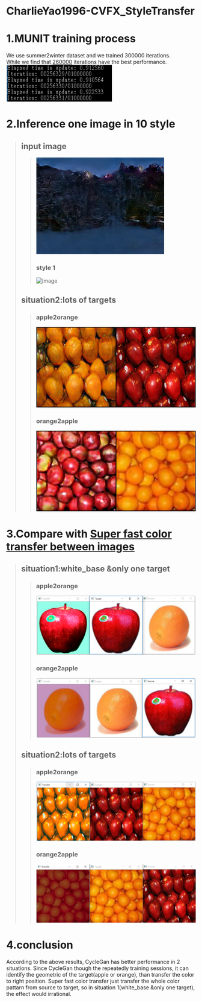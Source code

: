 # CharlieYao1996-CVFX_StyleTransfer

  # 1.MUNIT training process 
  We use summer2winter dataset and we trained 300000 iterations.
  <br>
  While we find that [260000](https://drive.google.com/open?id=1rNTlx2EP3eSrqZApuqMtahHxBug94vxM) iterations have the best performance.
  <br>
  ![image](train.png)
  # 2.Inference one image in 10 style
  >## input image
  >>![image](/summer2winter_yosemite256_1/output000.jpg)
  >>### style 1
  >>![image](/summer2winter_yosemite256_1/)
  >## situation2:lots of targets
  >>### apple2orange
  >>![image](https://github.com/CharlieYao1996/CVFX_ColorTransfer-/blob/master/apple2orange_Epoch200_02.PNG)
  >>### orange2apple
  >>![image](https://github.com/CharlieYao1996/CVFX_ColorTransfer-/blob/master/orange2apple_Epoch200_02.PNG)
  # 3.Compare with [Super fast color transfer between images](https://github.com/jrosebr1/color_transfer)
  >## situation1:white_base &only one target
  >>### apple2orange
  >>![image](https://github.com/CharlieYao1996/CVFX_ColorTransfer-/blob/master/apple2orange_ref_01.png)
  >>### orange2apple
  >>![image](https://github.com/CharlieYao1996/CVFX_ColorTransfer-/blob/master/orange2apple_ref_01.png)
  >## situation2:lots of targets
  >>### apple2orange
  >>![image](https://github.com/CharlieYao1996/CVFX_ColorTransfer-/blob/master/apple2orange_ref_02.PNG)
  >>### orange2apple
  >>![image](https://github.com/CharlieYao1996/CVFX_ColorTransfer-/blob/master/orange2apple_ref_02.PNG)
  # 4.conclusion
  According to the above results, CycleGan has better performance in 2 situations. Since CycleGan though the repeatedly training sessions, it can identify the geometric of the target(apple or orange), than transfer the color to right position. Super fast color transfer just transfer the whole color pattarn from source to target, so in situation 1(white_base &only one target), the effect would irrational.
